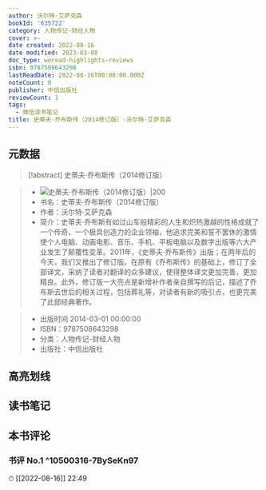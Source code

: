 ```yaml
---
author: 沃尔特·艾萨克森
bookId: '635722'
category: 人物传记-财经人物
cover: >-
date created: 2022-08-16
date modified: 2023-03-08
doc_type: weread-highlights-reviews
isbn: 9787508643298
lastReadDate: 2022-08-16T00:00:00.000Z
noteCount: 0
publisher: 中信出版社
reviewCount: 1
tags:
  - 微信读书笔记
title: 史蒂夫·乔布斯传（2014修订版）-沃尔特·艾萨克森
---
```


## 元数据

>[!abstract] 史蒂夫·乔布斯传（2014修订版）

> - ![史蒂夫·乔布斯传（2014修订版）|200](https://wfqqreader-1252317822.image.myqcloud.com/cover/722/635722/t7_635722.jpg)
> - 书名：史蒂夫·乔布斯传（2014修订版）
> - 作者：沃尔特·艾萨克森
> - 简介：史蒂夫·乔布斯有如过山车般精彩的人生和炽热激越的性格成就了一个传奇，一个极具创造力的企业领袖，他追求完美和誓不罢休的激情使个人电脑、动画电影、音乐、手机、平板电脑以及数字出版等六大产业发生了颠覆性变革。2011年，《史蒂夫·乔布斯传》出版；在两年后的今天，我们又推出了修订版。在原有《乔布斯传》的基础上，修订了全部译文，采纳了读者对翻译的众多建议，使得整体译文更加完善，更加精良。此外，修订版一大亮点是新增补作者亲自撰写的后记，描述了乔布斯去世后的相关过程，包括葬礼等，对读者有新的吸引点，也更完美了此部经典著作。

> - 出版时间 2014-03-01 00:00:00
> - ISBN：9787508643298
> - 分类：人物传记-财经人物
> - 出版社：中信出版社

## 高亮划线

## 读书笔记

## 本书评论

### 书评 No.1 ^10500316-7BySeKn97

⏱ [[2022-08-16]] 22:49
